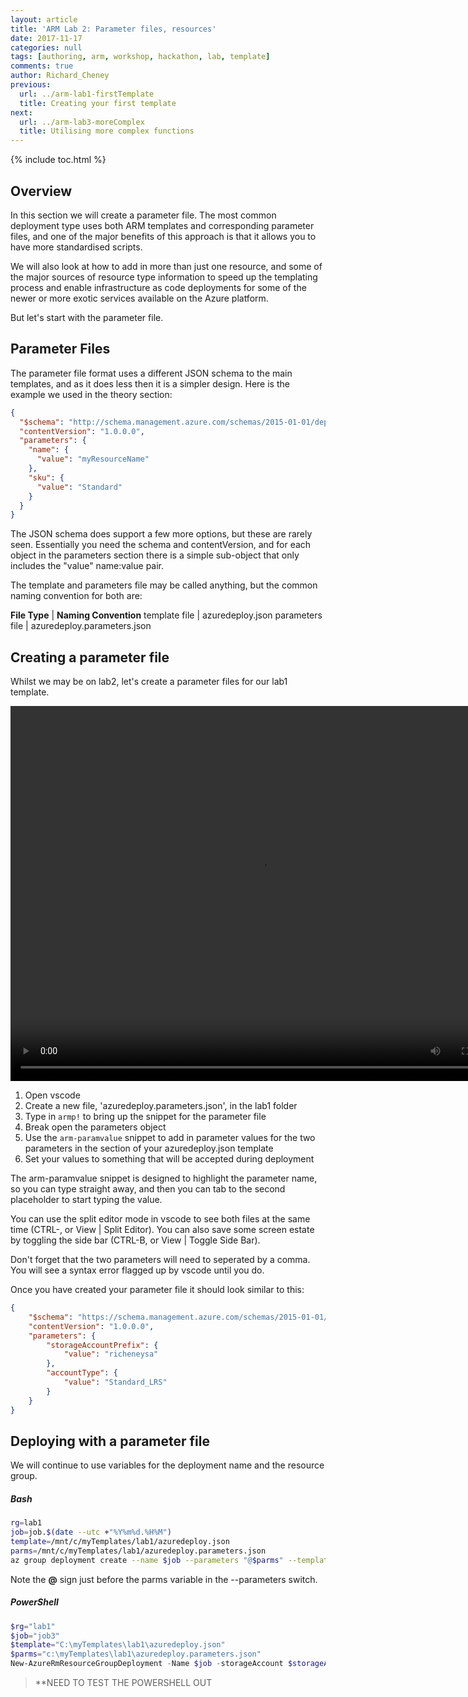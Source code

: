 ```yaml
---
layout: article
title: 'ARM Lab 2: Parameter files, resources'
date: 2017-11-17
categories: null
tags: [authoring, arm, workshop, hackathon, lab, template]
comments: true
author: Richard_Cheney
previous:
  url: ../arm-lab1-firstTemplate
  title: Creating your first template
next:
  url: ../arm-lab3-moreComplex
  title: Utilising more complex functions 
---
```


{% include toc.html %}

## Overview

In this section we will create a parameter file.  The most common deployment type uses both ARM templates and corresponding parameter files, and one of the major benefits of this approach is that it allows you to have more standardised scripts.

We will also look at how to add in more than just one resource, and some of the major sources of resource type information to speed up the templating process and enable infrastructure as code deployments for some of the newer or more exotic services available on the Azure platform.

But let's start with the parameter file.

## Parameter Files

The parameter file format uses a different JSON schema to the main templates, and as it does less then it is a simpler design.  Here is the example we used in the theory section:

```json
{
  "$schema": "http://schema.management.azure.com/schemas/2015-01-01/deploymentParameters.json#",
  "contentVersion": "1.0.0.0",
  "parameters": {
    "name": {
      "value": "myResourceName"
    },
    "sku": {
      "value": "Standard"
    }
  }
}
```

The JSON schema does support a few more options, but these are rarely seen.  Essentially you need the schema and contentVersion, and for each object in the parameters section there is a simple sub-object that only includes the "value" name:value pair.

The template and parameters file may be called anything, but the common naming convention for both are:

**File Type** | **Naming Convention**
template file | azuredeploy.json
parameters file | azuredeploy.parameters.json

## Creating a parameter file

Whilst we may be on lab2, let's create a parameter files for our lab1 template.

<video video width="800" height="600" autoplay loop>
  <source type="video/mp4" src="/workshops/arm/images/creatingParameterFile.mp4"></source>
  <p>Your browser does not support the video element.</p>
</video>

1. Open vscode
1. Create a new file, 'azuredeploy.parameters.json', in the lab1 folder
1. Type in `armp!` to bring up the snippet for the parameter file
1. Break open the parameters object
1. Use the `arm-paramvalue` snippet to add in parameter values for the two parameters in the section of your azuredeploy.json template
1. Set your values to something that will be accepted during deployment

The arm-paramvalue snippet is designed to highlight the parameter name, so you can type straight away, and then you can tab to the second placeholder to start typing the value.

You can use the split editor mode in vscode to see both files at the same time (CTRL-\, or View \| Split Editor).  You can also save some screen estate by toggling the side bar (CTRL-B, or View \| Toggle Side Bar).

Don't forget that the two parameters will need to seperated by a comma.  You will see a syntax error flagged up by vscode until you do.

Once you have created your parameter file it should look similar to this:

```json
{
    "$schema": "https://schema.management.azure.com/schemas/2015-01-01/deploymentParameters.json#",
    "contentVersion": "1.0.0.0",
    "parameters": {
        "storageAccountPrefix": {
            "value": "richeneysa"
        },
        "accountType": {
            "value": "Standard_LRS"
        }
    }
}
```

## Deploying with a parameter file

We will continue to use variables for the deployment name and the resource group.  

##### Bash
```bash
rg=lab1
job=job.$(date --utc +"%Y%m%d.%H%M")
template=/mnt/c/myTemplates/lab1/azuredeploy.json
parms=/mnt/c/myTemplates/lab1/azuredeploy.parameters.json
az group deployment create --name $job --parameters "@$parms" --template-file $template --resource-group $rg  
```
Note the **@** sign just before the parms variable in the --parameters switch. 

##### PowerShell
```powershell
$rg="lab1"
$job="job3"
$template="C:\myTemplates\lab1\azuredeploy.json"
$parms="c:\myTemplates\lab1\azuredeploy.parameters.json"
New-AzureRmResourceGroupDeployment -Name $job -storageAccount $storageAccount -TemplateFile $template -ResourceGroupName $rg 
``` 
> **NEED TO TEST THE POWERSHELL OUT

